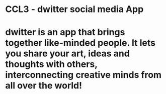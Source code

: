 # CCL3 - dwitter social media App
# dwitter is an app that brings together like-minded people. It lets you share your art, ideas and thoughts with others, interconnecting creative minds from all over the world!
